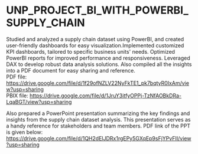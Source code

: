 # UNP_PROJECT_BI_WITH_POWERBI_SUPPLY_CHAIN

Studied and analyzed a supply chain dataset using PowerBI, and created user-friendly dashboards for easy visualization.Implemented customized KPI dashboards, tailored to specific business units' needs. Optimized PowerBI reports for improved performance and responsiveness. Leveraged DAX to develop robust data analysis solutions. Also compiled all the insights into a PDF document for easy sharing and reference.            
PDF file:                                                                                      https://drive.google.com/file/d/1f29ofNZLV22NyFkTE1_pk7bqtyR0IxAm/view?usp=sharing                        
PBIX file:                                                                                     https://drive.google.com/file/d/1JruY3itfyOPPj-TzNfAOBkDRa-LqaBGT/view?usp=sharing

Also prepared a PowerPoint presentation summarizing the key findings and insights from the supply chain dataset analysis. This presentation serves as a handy reference for stakeholders and team members. PDF link of the PPT is given below:      
https://drive.google.com/file/d/1QH2dElJDRx1rgEPy5GXqEp9sFjYPvFII/view?usp=sharing
